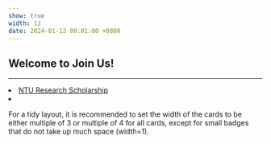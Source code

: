 ```yaml
---
show: true
width: 12
date: 2024-01-12 00:01:00 +0800
---
```


<div class="p-4">
    <h2>Welcome to Join Us!</h2>
    <hr />
    <p>
     <li/> <a href="https://www.ntu.edu.sg/education/graduate-programme/cee-phd-programme-(by-research)" target="_blank">NTU Research Scholarship </a><li/>
    </p>
    <p>
        For a tidy layout, it is recommended to set the width of the cards to be either multiple of 3 or multiple of 4 for all cards, except for small badges that do not take up much space (width=1).
    </p>
</div>
